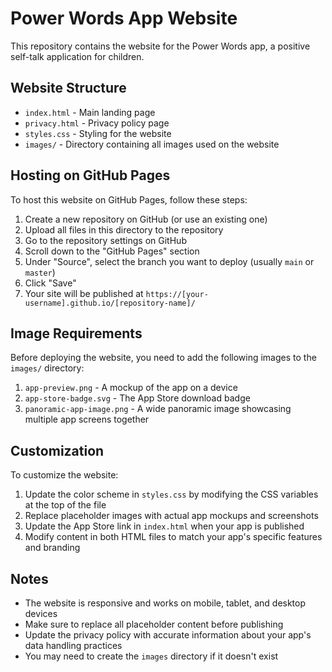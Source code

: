 # Power Words App Website

This repository contains the website for the Power Words app, a positive self-talk application for children.

## Website Structure

- `index.html` - Main landing page
- `privacy.html` - Privacy policy page
- `styles.css` - Styling for the website
- `images/` - Directory containing all images used on the website

## Hosting on GitHub Pages

To host this website on GitHub Pages, follow these steps:

1. Create a new repository on GitHub (or use an existing one)
2. Upload all files in this directory to the repository
3. Go to the repository settings on GitHub
4. Scroll down to the "GitHub Pages" section
5. Under "Source", select the branch you want to deploy (usually `main` or `master`)
6. Click "Save"
7. Your site will be published at `https://[your-username].github.io/[repository-name]/`

## Image Requirements

Before deploying the website, you need to add the following images to the `images/` directory:

1. `app-preview.png` - A mockup of the app on a device
2. `app-store-badge.svg` - The App Store download badge
3. `panoramic-app-image.png` - A wide panoramic image showcasing multiple app screens together

## Customization

To customize the website:

1. Update the color scheme in `styles.css` by modifying the CSS variables at the top of the file
2. Replace placeholder images with actual app mockups and screenshots
3. Update the App Store link in `index.html` when your app is published
4. Modify content in both HTML files to match your app's specific features and branding

## Notes

- The website is responsive and works on mobile, tablet, and desktop devices
- Make sure to replace all placeholder content before publishing
- Update the privacy policy with accurate information about your app's data handling practices
- You may need to create the `images` directory if it doesn't exist 
